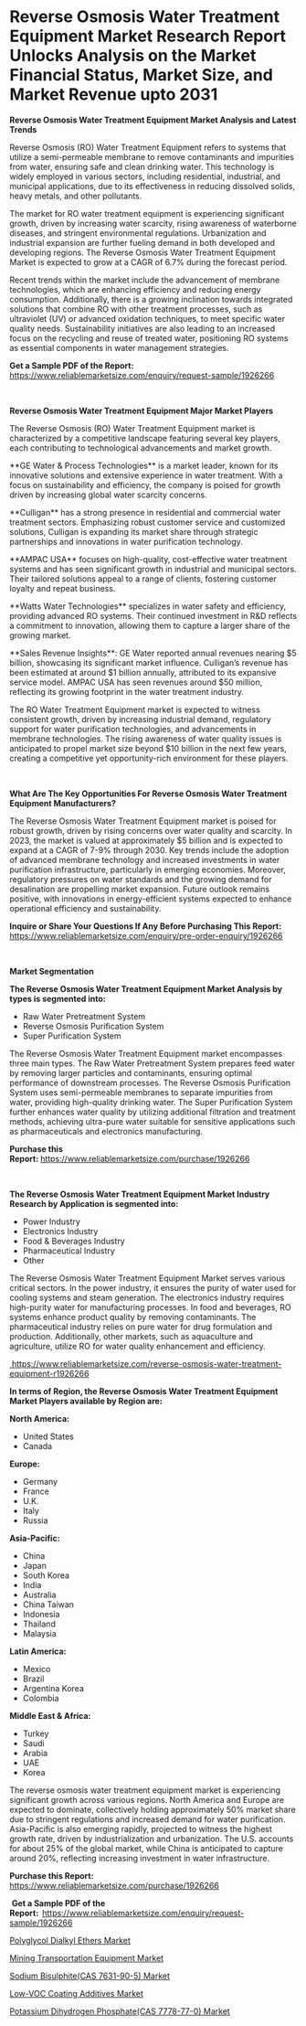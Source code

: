 <p><h1>Reverse Osmosis Water Treatment Equipment Market Research Report Unlocks Analysis on the Market Financial Status, Market Size, and Market Revenue upto 2031</h1></p><p><strong>Reverse Osmosis Water Treatment Equipment Market Analysis and Latest Trends</strong></p>
<p><p>Reverse Osmosis (RO) Water Treatment Equipment refers to systems that utilize a semi-permeable membrane to remove contaminants and impurities from water, ensuring safe and clean drinking water. This technology is widely employed in various sectors, including residential, industrial, and municipal applications, due to its effectiveness in reducing dissolved solids, heavy metals, and other pollutants.</p><p>The market for RO water treatment equipment is experiencing significant growth, driven by increasing water scarcity, rising awareness of waterborne diseases, and stringent environmental regulations. Urbanization and industrial expansion are further fueling demand in both developed and developing regions. The Reverse Osmosis Water Treatment Equipment Market is expected to grow at a CAGR of 6.7% during the forecast period.</p><p>Recent trends within the market include the advancement of membrane technologies, which are enhancing efficiency and reducing energy consumption. Additionally, there is a growing inclination towards integrated solutions that combine RO with other treatment processes, such as ultraviolet (UV) or advanced oxidation techniques, to meet specific water quality needs. Sustainability initiatives are also leading to an increased focus on the recycling and reuse of treated water, positioning RO systems as essential components in water management strategies.</p></p>
<p><strong>Get a Sample PDF of the Report:&nbsp;</strong> <a href="https://www.reliablemarketsize.com/enquiry/request-sample/1926266?utm_campaign=1564&utm_medium=2&utm_source=Github&utm_content=ia&utm_term=25102024&utm_id=reverse-osmosis-water-treatment-equipment">https://www.reliablemarketsize.com/enquiry/request-sample/1926266</a></p>
<p>&nbsp;</p>
<p><strong>Reverse Osmosis Water Treatment Equipment Major Market Players</strong></p>
<p><p>The Reverse Osmosis (RO) Water Treatment Equipment market is characterized by a competitive landscape featuring several key players, each contributing to technological advancements and market growth. </p><p>**GE Water & Process Technologies** is a market leader, known for its innovative solutions and extensive experience in water treatment. With a focus on sustainability and efficiency, the company is poised for growth driven by increasing global water scarcity concerns.</p><p>**Culligan** has a strong presence in residential and commercial water treatment sectors. Emphasizing robust customer service and customized solutions, Culligan is expanding its market share through strategic partnerships and innovations in water purification technology.</p><p>**AMPAC USA** focuses on high-quality, cost-effective water treatment systems and has seen significant growth in industrial and municipal sectors. Their tailored solutions appeal to a range of clients, fostering customer loyalty and repeat business.</p><p>**Watts Water Technologies** specializes in water safety and efficiency, providing advanced RO systems. Their continued investment in R&D reflects a commitment to innovation, allowing them to capture a larger share of the growing market.</p><p>**Sales Revenue Insights**: GE Water reported annual revenues nearing $5 billion, showcasing its significant market influence. Culligan’s revenue has been estimated at around $1 billion annually, attributed to its expansive service model. AMPAC USA has seen revenues around $50 million, reflecting its growing footprint in the water treatment industry.</p><p>The RO Water Treatment Equipment market is expected to witness consistent growth, driven by increasing industrial demand, regulatory support for water purification technologies, and advancements in membrane technologies. The rising awareness of water quality issues is anticipated to propel market size beyond $10 billion in the next few years, creating a competitive yet opportunity-rich environment for these players.</p></p>
<p>&nbsp;</p>
<p><strong>What Are The Key Opportunities For Reverse Osmosis Water Treatment Equipment Manufacturers?</strong></p>
<p><p>The Reverse Osmosis Water Treatment Equipment market is poised for robust growth, driven by rising concerns over water quality and scarcity. In 2023, the market is valued at approximately $5 billion and is expected to expand at a CAGR of 7-9% through 2030. Key trends include the adoption of advanced membrane technology and increased investments in water purification infrastructure, particularly in emerging economies. Moreover, regulatory pressures on water standards and the growing demand for desalination are propelling market expansion. Future outlook remains positive, with innovations in energy-efficient systems expected to enhance operational efficiency and sustainability.</p></p>
<p><strong>Inquire or Share Your Questions If Any Before Purchasing This Report:</strong> <a href="https://www.reliablemarketsize.com/enquiry/pre-order-enquiry/1926266?utm_campaign=1564&utm_medium=2&utm_source=Github&utm_content=ia&utm_term=25102024&utm_id=reverse-osmosis-water-treatment-equipment">https://www.reliablemarketsize.com/enquiry/pre-order-enquiry/1926266</a></p>
<p>&nbsp;</p>
<p><strong>Market Segmentation</strong></p>
<p><strong>The Reverse Osmosis Water Treatment Equipment Market Analysis by types is segmented into:</strong></p>
<p><ul><li>Raw Water Pretreatment System</li><li>Reverse Osmosis Purification System</li><li>Super Purification System</li></ul></p>
<p><p>The Reverse Osmosis Water Treatment Equipment market encompasses three main types. The Raw Water Pretreatment System prepares feed water by removing larger particles and contaminants, ensuring optimal performance of downstream processes. The Reverse Osmosis Purification System uses semi-permeable membranes to separate impurities from water, providing high-quality drinking water. The Super Purification System further enhances water quality by utilizing additional filtration and treatment methods, achieving ultra-pure water suitable for sensitive applications such as pharmaceuticals and electronics manufacturing.</p></p>
<p><strong>Purchase this Report:&nbsp;</strong><a href="https://www.reliablemarketsize.com/purchase/1926266?utm_campaign=1564&utm_medium=2&utm_source=Github&utm_content=ia&utm_term=25102024&utm_id=reverse-osmosis-water-treatment-equipment">https://www.reliablemarketsize.com/purchase/1926266</a></p>
<p>&nbsp;</p>
<p><strong>The Reverse Osmosis Water Treatment Equipment Market Industry Research by Application is segmented into:</strong></p>
<p><ul><li>Power Industry</li><li>Electronics Industry</li><li>Food & Beverages Industry</li><li>Pharmaceutical Industry</li><li>Other</li></ul></p>
<p><p>The Reverse Osmosis Water Treatment Equipment Market serves various critical sectors. In the power industry, it ensures the purity of water used for cooling systems and steam generation. The electronics industry requires high-purity water for manufacturing processes. In food and beverages, RO systems enhance product quality by removing contaminants. The pharmaceutical industry relies on pure water for drug formulation and production. Additionally, other markets, such as aquaculture and agriculture, utilize RO for water quality enhancement and efficiency.</p></p>
<p><a href="https://www.reliablemarketsize.com/reverse-osmosis-water-treatment-equipment-r1926266?utm_campaign=1564&utm_medium=2&utm_source=Github&utm_content=ia&utm_term=25102024&utm_id=reverse-osmosis-water-treatment-equipment">&nbsp;https://www.reliablemarketsize.com/reverse-osmosis-water-treatment-equipment-r1926266</a></p>
<p><strong>In terms of Region, the Reverse Osmosis Water Treatment Equipment Market Players available by Region are:</strong></p>
<p>
    <p> <strong> North America: </strong>
        <ul>
            <li>United States</li>
            <li>Canada</li>
        </ul>
        </p> 
    <p> <strong> Europe: </strong>
        <ul>
            <li>Germany</li>
            <li>France</li>
            <li>U.K.</li>
            <li>Italy</li>
            <li>Russia</li>
        </ul>
        </p> 
    <p> <strong> Asia-Pacific: </strong>
        <ul>
            <li>China</li>
            <li>Japan</li>
            <li>South Korea</li>
            <li>India</li>
            <li>Australia</li>
            <li>China Taiwan</li>
            <li>Indonesia</li>
            <li>Thailand</li>
            <li>Malaysia</li>
        </ul>
        </p> 
    <p> <strong> Latin America: </strong>
        <ul>
            <li>Mexico</li>
            <li>Brazil</li>
            <li>Argentina Korea</li>
            <li>Colombia</li>
        </ul>
        </p> 
    <p> <strong> Middle East & Africa: </strong>
        <ul>
            <li>Turkey</li>
            <li>Saudi</li>
            <li>Arabia</li>
            <li>UAE</li>
            <li>Korea</li>
        </ul>
    </p>
    </p>
<p><p>The reverse osmosis water treatment equipment market is experiencing significant growth across various regions. North America and Europe are expected to dominate, collectively holding approximately 50% market share due to stringent regulations and increased demand for water purification. Asia-Pacific is also emerging rapidly, projected to witness the highest growth rate, driven by industrialization and urbanization. The U.S. accounts for about 25% of the global market, while China is anticipated to capture around 20%, reflecting increasing investment in water infrastructure.</p></p>
<p><strong>Purchase this Report: </strong><a href="https://www.reliablemarketsize.com/purchase/1926266?utm_campaign=1564&utm_medium=2&utm_source=Github&utm_content=ia&utm_term=25102024&utm_id=reverse-osmosis-water-treatment-equipment">https://www.reliablemarketsize.com/purchase/1926266</a></p>
<p>&nbsp;<strong>Get a Sample PDF of the Report:&nbsp;&nbsp;</strong><a href="https://www.reliablemarketsize.com/enquiry/request-sample/1926266?utm_campaign=1564&utm_medium=2&utm_source=Github&utm_content=ia&utm_term=25102024&utm_id=reverse-osmosis-water-treatment-equipment">https://www.reliablemarketsize.com/enquiry/request-sample/1926266</a></p>
<p><strong></strong></p>
<p><p><a href="https://www.linkedin.com/pulse/polyglycol-dialkyl-ethers-ecosystem-mapping-innovation-value-mppqc?utm_campaign=1564&utm_medium=2&utm_source=Github&utm_content=ia&utm_term=25102024&utm_id=reverse-osmosis-water-treatment-equipment">Polyglycol Dialkyl Ethers Market</a></p><p><a href="https://github.com/abbislposival/Market-Research-Report-List-1/blob/main/mining-transportation-equipment-market.md?utm_campaign=1564&utm_medium=2&utm_source=Github&utm_content=ia&utm_term=25102024&utm_id=reverse-osmosis-water-treatment-equipment">Mining Transportation Equipment Market</a></p><p><a href="https://www.linkedin.com/pulse/sodium-bisulphitecas-7631-90-5-market-overview-forecast-2024-vr2uf?utm_campaign=1564&utm_medium=2&utm_source=Github&utm_content=ia&utm_term=25102024&utm_id=reverse-osmosis-water-treatment-equipment">Sodium Bisulphite(CAS 7631-90-5) Market</a></p><p><a href="https://www.linkedin.com/pulse/low-voc-coating-additives-market-global-regional-analysis-focus-xpnof?utm_campaign=1564&utm_medium=2&utm_source=Github&utm_content=ia&utm_term=25102024&utm_id=reverse-osmosis-water-treatment-equipment">Low-VOC Coating Additives Market</a></p><p><a href="https://www.linkedin.com/pulse/potassium-dihydrogen-phosphatecas-7778-77-0-market-global-insights-y2amf?utm_campaign=1564&utm_medium=2&utm_source=Github&utm_content=ia&utm_term=25102024&utm_id=reverse-osmosis-water-treatment-equipment">Potassium Dihydrogen Phosphate(CAS 7778-77-0) Market</a></p></p>